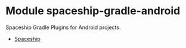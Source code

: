 # Module spaceship-gradle-android

Spaceship Gradle Plugins for Android projects.

* [Spaceship](http://www.scoppelletti.it/spaceship)
